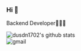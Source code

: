 ### Hi 👋

Backend Developer👩🏻‍💻

<!--[Portfolio📝](https://github.com/dusdn1702/dusdn1702/files/7615951/_.pdf)-->

![dusdn1702's github stats](https://github-readme-stats.vercel.app/api?username=dusdn1702&show_icons=true&theme=dracula)  
![gmail](https://img.shields.io/badge/Gmail-d14836?style=flat-square&logo=Gmail&logoColor=white&link=dusdn1702@gmail.com)

<!--

**dusdn1702/dusdn1702** is a ✨ _special_ ✨ repository because its `README.md` (this file) appears on your GitHub profile.

Here are some ideas to get you started:

- 🔭 I’m currently working on ...

- 👯 I’m looking to collaborate on ...
- 🤔 I’m looking for help with ...
- 💬 Ask me about ...
- 📫 How to reach me: ...
- 😄 Pronouns: ...
- ⚡ Fun fact: ...
-->
